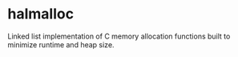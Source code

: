 halmalloc
=========

Linked list implementation of C memory allocation functions built to minimize runtime and heap size.
